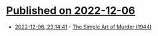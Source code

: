 # [Published on 2022-12-06](index.md)

* [2022-12-06, 23:14:41](https://news.ycombinator.com/item?id=33888453) - [The Simple Art of Murder (1944)](https://www.theatlantic.com/magazine/archive/1944/12/the-simple-art-of-murder/656179/)
